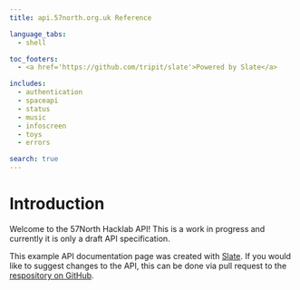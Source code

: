 ```yaml
---
title: api.57north.org.uk Reference

language_tabs:
  - shell

toc_footers:
  - <a href='https://github.com/tripit/slate'>Powered by Slate</a>

includes:
  - authentication
  - spaceapi
  - status
  - music
  - infoscreen
  - toys
  - errors

search: true
---
```


# Introduction

Welcome to the 57North Hacklab API! This is a work in progress and currently it is only a draft API specification.

This example API documentation page was created with
[Slate](https://github.com/tripit/slate). If you would like to suggest changes
to the API, this can be done via pull request to the [respository on
GitHub](https://github.com/irl/api.57north.org.uk).

